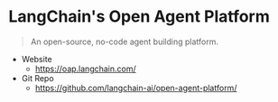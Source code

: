 # LangChain's Open Agent Platform

> An open-source, no-code agent building platform.

- Website
  - https://oap.langchain.com/
- Git Repo
  - https://github.com/langchain-ai/open-agent-platform/

